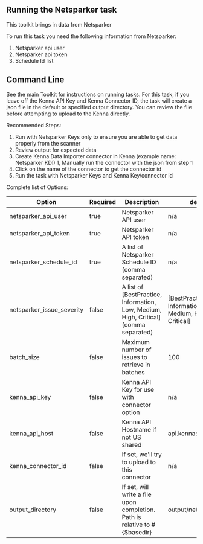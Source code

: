 ## Running the Netsparker task 

This toolkit brings in data from Netsparker

To run this task you need the following information from Netsparker: 

1. Netsparker api user
2. Netsparker api token
3. Schedule Id list

## Command Line

See the main Toolkit for instructions on running tasks. For this task, if you leave off the Kenna API Key and Kenna Connector ID, the task will create a json file in the default or specified output directory. You can review the file before attempting to upload to the Kenna directly.

Recommended Steps: 

1. Run with Netsparker Keys only to ensure you are able to get data properly from the scanner
1. Review output for expected data
1. Create Kenna Data Importer connector in Kenna (example name: Netsparker KDI) 
1, Manually run the connector with the json from step 1 
1. Click on the name of the connector to get the connector id
1. Run the task with Netsparker Keys and Kenna Key/connector id



Complete list of Options:

| Option | Required | Description | default |
| --- | --- | --- | --- |
| netsparker_api_user | true | Netsparker API user | n/a |
| netsparker_api_token | true | Netsparker API token | n/a |
| netsparker_schedule_id | true | A list of Netsparker Schedule ID (comma separated) | n/a |
| netsparker_issue_severity | false | A list of [BestPractice, Information, Low, Medium, High, Critical] (comma separated) | [BestPractice, Information, Low, Medium, High, Critical] |
| batch_size | false | Maximum number of issues to retrieve in batches | 100 |
| kenna_api_key | false | Kenna API Key for use with connector option | n/a |
| kenna_api_host | false | Kenna API Hostname if not US shared | api.kennasecurity.com |
| kenna_connector_id | false | If set, we'll try to upload to this connector | n/a |
| output_directory | false | If set, will write a file upon completion. Path is relative to #{$basedir} | output/netsparker |
